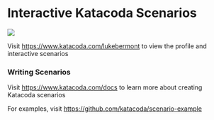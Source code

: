 # Interactive Katacoda Scenarios

[![](http://shields.katacoda.com/katacoda/lukebermont/count.svg)](https://www.katacoda.com/lukebermont "Get your profile on Katacoda.com")

Visit https://www.katacoda.com/lukebermont to view the profile and interactive scenarios

### Writing Scenarios
Visit https://www.katacoda.com/docs to learn more about creating Katacoda scenarios

For examples, visit https://github.com/katacoda/scenario-example
